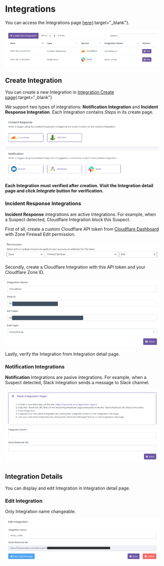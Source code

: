 # Integrations

You can access the Integrations page [here](https://dashboard.strixeye.com/integrations){:target="_blank"}.

![agent name and agent domains](../assets/images/integrations.png)

## Create Integration

You can create a new Integration in [Integration Create page](https://dashboard.strixeye.com/integrations/create/){:target="_blank"}

We support two types of integrations: **Notification Integration** and **Incident Response Integration**. Each Integration contains *Steps* in its create page.

![agent name and agent domains](../assets/images/integration_create.png)

**Each Integration must verified after creation. Visit the Integration detail page and click *Integrate* button for verification.**



### Incident Response Integrations

**Incident Response** integrations are active Integrations. For example, when a Suspect detected, Cloudflare Integration block this Suspect.

First of all, create a custom Cloudflare API token from [Cloudflare Dashboard](https://dash.cloudflare.com/profile/api-tokens) with Zone Firewall Edit permission.

![cloudflare api token set zone firewall edit permission](../assets/images/zone_firewall_edit.png)

Secondly, create a Cloudflare Integration with this API token and your Cloudflare Zone ID.

![create cloudflare integration](../assets/images/integration_cloudflare_create.png)

Lastly, verify the Integration from Integration detail page.

### Notification Integrations

**Notification** Integrations are pasive integrations. For example, when a Suspect detected, Slack Integration sends a message to Slack channel.

![integrate button](../assets/images/integration_notification_create.png)

## Integration Details

You can display and edit Integration in Integration detail page.

### Edit Integration

Only Integration name changeable. 

![integrate button](../assets/images/integration_slack_edit.png)
